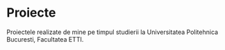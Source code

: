 # Proiecte
Proiectele realizate de mine pe timpul studierii la Universitatea Politehnica Bucuresti, Facultatea ETTI.
